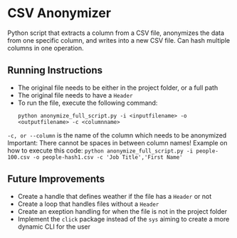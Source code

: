 # CSV Anonymizer
Python script that extracts a column from a CSV file, anonymizes the data from one specific column, and writes into a new CSV file.
Can hash multiple columns in one operation.

## Running Instructions

- The original file needs to be either in the project folder, or a full path
- The original file needs to have a ``Header`` 
- To run the file, execute the following command:
    ```
    python anonymize_full_script.py -i <inputfilename> -o <outputfilename> -c <columnname>  
    ```
 ``-c, or --column`` is the name of the column which needs to be anonymized
 Important: There cannot be spaces in between column names!
 Example on how to execute this code:
    ```
    python anonymize_full_script.py -i people-100.csv -o people-hash1.csv -c 'Job Title','First Name'
    ```


## Future Improvements
- Create a handle that defines weather if the file has a ``Header`` or not
- Create a loop that handles files without a ``Header``
- Create an exeption handling for when the file is not in the project folder
- Implement the ``click`` package instead of the ``sys`` aiming to create a more dynamic CLI for the user
